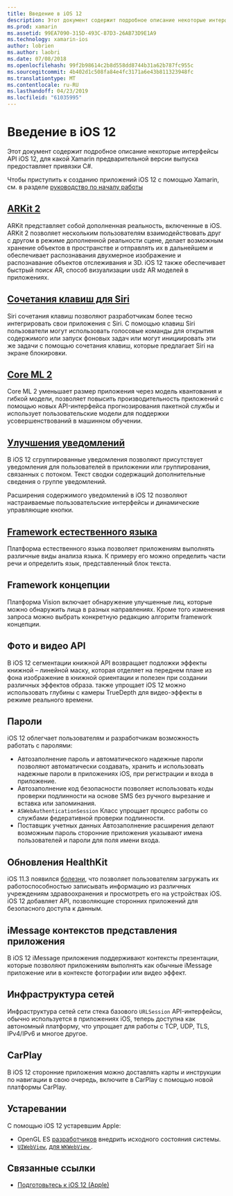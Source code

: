 ```yaml
---
title: Введение в iOS 12
description: Этот документ содержит подробное описание некоторые интерфейсы API iOS 12, для какой Xamarin предварительной версии выпуска предоставляет привязки C#.
ms.prod: xamarin
ms.assetid: 99EA7090-315D-493C-87D3-26AB73D9E1A9
ms.technology: xamarin-ios
author: lobrien
ms.author: laobri
ms.date: 07/08/2018
ms.openlocfilehash: 99f2b98614c2b8d558dd8744b31a62b787fc955c
ms.sourcegitcommit: 4b402d1c508fa84e4fc3171a6e43b811323948fc
ms.translationtype: MT
ms.contentlocale: ru-RU
ms.lasthandoff: 04/23/2019
ms.locfileid: "61035995"
---
```

# <a name="introduction-to-ios-12"></a>Введение в iOS 12

Этот документ содержит подробное описание некоторые интерфейсы API iOS 12, для какой Xamarin предварительной версии выпуска предоставляет привязки C#.

Чтобы приступить к созданию приложений iOS 12 с помощью Xamarin, см. в разделе [руководство по началу работы](get-started.md)

## <a name="arkit-2arkit2md"></a>[ARKit 2](arkit2.md)

ARKit представляет собой дополненная реальность, включенные в iOS. ARKit 2 позволяет нескольким пользователям взаимодействовать друг с другом в режиме дополненной реальности сцене, делает возможным хранение объектов в пространстве и отправлять их в дальнейшем и обеспечивает распознавания двухмерное изображение и распознавание объектов отслеживания и 3D. iOS 12 также обеспечивает быстрый поиск AR, способ визуализации usdz AR моделей в приложениях.

## <a name="siri-shortcutssiri-shortcutsmd"></a>[Сочетания клавиш для Siri](siri-shortcuts.md)

Siri сочетания клавиш позволяют разработчикам более тесно интегрировать свои приложения с Siri. С помощью клавиш Siri пользователи могут использовать голосовые команды для открытия содержимого или запуск фоновых задач или могут инициировать эти же задачи с помощью сочетания клавиш, которые предлагает Siri на экране блокировки.

## <a name="core-ml-2coremlmd"></a>[Core ML 2](coreml.md)

Core ML 2 уменьшает размер приложения через модель квантования и гибкой модели, позволяет повысить производительность приложений с помощью новых API-интерфейса прогнозирования пакетной службы и использует пользовательские модели для поддержки усовершенствований в машинном обучении.

## <a name="notification-improvementsnotificationsindexmd"></a>[Улучшения уведомлений](notifications/index.md)

В iOS 12 сгруппированные уведомления позволяют присутствует уведомления для пользователей в приложении или группирования, связанных с потоком. Текст сводки содержащий дополнительные сведения о группе уведомлений.

Расширения содержимого уведомлений в iOS 12 позволяют настраиваемые пользовательские интерфейсы и динамические управляющие кнопки.

## <a name="natural-language-frameworknatural-languagemd"></a>[Framework естественного языка](natural-language.md)

Платформа естественного языка позволяет приложениям выполнять различные виды анализа языка. К примеру его можно определить части речи и определить язык, представленный блок текста.

## <a name="vision-framework"></a>Framework концепции

Платформа Vision включает обнаружение улучшенные лиц, которые можно обнаружить лица в разных направлениях. Кроме того изменения запроса можно выбрать конкретную редакцию алгоритм framework концепции.

## <a name="photo-and-video-apis"></a>Фото и видео API

В iOS 12 сегментации книжной API возвращает подложки эффекты книжной – линейной маску, которая отделяет на переднем плане из фона изображение в книжной ориентации и полезен при создании различных эффектов образа. также упрощает iOS 12 можно использовать глубины с камеры TrueDepth для видео-эффекты в режиме реального времени.

## <a name="passwords"></a>Пароли

iOS 12 облегчает пользователям и разработчикам возможность работать с паролями:

- Автозаполнение пароль и автоматического надежные пароли позволяют автоматически создавать, хранить и использовать надежные пароли в приложениях iOS, при регистрации и входа в приложение.
- Автозаполнение код безопасности позволяет использовать коды проверки подлинности на основе SMS без ручного вырезание и вставка или запоминания.
- `ASWebAuthenticationSession` Класс упрощает процесс работы со службами федеративной проверки подлинности.
- Поставщик учетных данных Автозаполнение расширения делают возможным пароль сторонние приложения указывают имена пользователей и пароли для поля имени входа.

## <a name="healthkit-updates"></a>Обновления HealthKit

iOS 11.3 появился [болезни](https://www.apple.com/healthcare/health-records/), что позволяет пользователям загружать их работоспособностью записывать информацию из различных учреждениям здравоохранения и просмотреть его на устройствах iOS. iOS 12 добавляет API, позволяющие сторонних приложений для безопасного доступа к данным.

## <a name="imessage-app-presentation-contexts"></a>iMessage контекстов представления приложения

В iOS 12 iMessage приложения поддерживают контексты презентации, которые позволяют приложениям выполнять как обычные iMessage приложение или в контексте фотографии или видео эффект.

## <a name="network-framework"></a>Инфраструктура сетей

Инфраструктура сетей сети стека базового `URLSession` API-интерфейсы, обычно используется в приложениях iOS, теперь доступна как автономный платформу, что упрощает для работы с TCP, UDP, TLS, IPv4/IPv6 и многое другое.

## <a name="carplay"></a>CarPlay

В iOS 12 сторонние приложения можно доставлять карты и инструкции по навигации в свою очередь, включите в CarPlay с помощью новой платформы CarPlay.

## <a name="deprecations"></a>Устаревании

С помощью iOS 12 устаревшим Apple:

- OpenGL ES [разработчиков](https://developer.apple.com/ios/whats-new/) внедрить исходного состояния системы.
- [`UIWebView`](xref:UIKit.UIWebView), [для `WKWebView` ](https://developer.apple.com/documentation/webkit/wkwebview?language=objc).

## <a name="related-links"></a>Связанные ссылки

- [Подготовьтесь к iOS 12 (Apple)](https://developer.apple.com/ios/)
